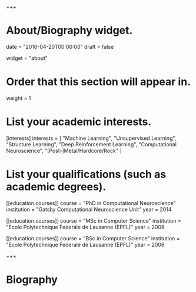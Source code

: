 +++
# About/Biography widget.

date = "2016-04-20T00:00:00"
draft = false

widget = "about"

# Order that this section will appear in.
weight = 1

# List your academic interests.
[interests]
  interests = [
    "Machine Learning",
    "Unsupervised Learning",
    "Structure Learning",
    "Deep Reinforcement Learning",
    "Computational Neuroscience",
    "[Post-]Metal/Hardcore/Rock"
  ]

# List your qualifications (such as academic degrees).
[[education.courses]]
  course = "PhD in Computational Neuroscience"
  institution = "Gatsby Computational Neuroscience Unit"
  year = 2014

[[education.courses]]
  course = "MSc in Computer Science"
  institution = "Ecole Polytechnique Federale de Lausanne (EPFL)"
  year = 2008

[[education.courses]]
  course = "BSc in Computer Science"
  institution = "Ecole Polytechnique Federale de Lausanne (EPFL)"
  year = 2006
 
+++

# Biography

<!--I am an ex-Neuroscientist -->